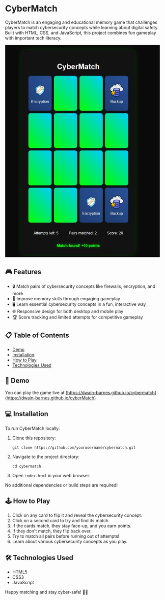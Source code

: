 # CyberMatch

CyberMatch is an engaging and educational memory game that challenges players to match cybersecurity concepts while learning about digital safety. Built with HTML, CSS, and JavaScript, this project combines fun gameplay with important tech literacy.

![CyberMatch Game Screenshot](img/screenshot.jpg)

## 🎮 Features

- 🔒 Match pairs of cybersecurity concepts like firewalls, encryption, and more
- 🧠 Improve memory skills through engaging gameplay
- 🖥️ Learn essential cybersecurity concepts in a fun, interactive way
- 🌐 Responsive design for both desktop and mobile play
- 🏆 Score tracking and limited attempts for competitive gameplay

## 📋 Table of Contents

- [Demo](#demo)
- [Installation](#installation)
- [How to Play](#how-to-play)
- [Technologies Used](#technologies-used)

## 🚀 Demo

You can play the game live at [https://dwain-barnes.github.io/cybermatch](https://dwain-barnes.github.io/cyberMatch)

## 💻 Installation

To run CyberMatch locally:

1. Clone this repository:
   ```
   git clone https://github.com/yourusername/cybermatch.git
   ```
2. Navigate to the project directory:
   ```
   cd cybermatch
   ```
3. Open `index.html` in your web browser.

No additional dependencies or build steps are required!

## 🕹️ How to Play

1. Click on any card to flip it and reveal the cybersecurity concept.
2. Click on a second card to try and find its match.
3. If the cards match, they stay face-up, and you earn points.
4. If they don't match, they flip back over.
5. Try to match all pairs before running out of attempts!
6. Learn about various cybersecurity concepts as you play.

## 🛠️ Technologies Used

- HTML5
- CSS3
- JavaScript

Happy matching and stay cyber-safe! 🔐🎉
